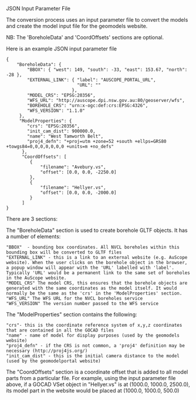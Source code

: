 JSON Input Parameter File

The conversion process uses an input parameter file to convert the models and
create the model input file for the geomodels website.

NB: The 'BoreholeData' and 'CoordOffsets' sections are optional.

Here is an example JSON input parameter file

```
{
    "BoreholeData": {
        "BBOX": { "west": 149, "south": -33, "east": 153.67, "north": -28 },
        "EXTERNAL_LINK": { "label": "AUSCOPE_PORTAL_URL",
                           "URL": ""
                         },
        "MODEL_CRS": "EPSG:20356",
        "WFS_URL": "http://auscope.dpi.nsw.gov.au:80/geoserver/wfs",
        "BOREHOLE_CRS": "urn:x-ogc:def:crs:EPSG:4326",
        "WFS_VERSION": "1.1.0"
     },
     "ModelProperties": {
        "crs": "EPSG:20356",
        "init_cam_dist": 900000.0,
        "name": "West Tamworth Belt", 
        "proj4_defn": "+proj=utm +zone=52 +south +ellps=GRS80 +towgs84=0,0,0,0,0,0,0 +units=m +no_defs"
      },
      "CoordOffsets": [
         {
             "filename": "Avebury.vs",
             "offset": [0.0, 0.0, -2250.0]
         },
         {
             "filename": "Hellyer.vs",
             "offset": [0.0, 0.0, -2000.0]
         }
      ]
}
```

There are 3 sections:

The "BoreholeData" section is used to create borehole GLTF objects. It has a number of elements:

    "BBOX"  - bounding box coordinates. All NVCL boreholes within this bounding box will be converted to GLTF files
    "EXTERNAL_LINK" - this is a link to an external website (e.g. AuScope website). When the user clicks on the borehole object in the browser, a popup window will appear with the 'URL' labelled with 'label'.
    Typically 'URL' would be a permanent link to the same set of boreholes in the AuScope website.
    "MODEL_CRS" The model CRS, this ensures that the borehole objects are generated with the same coordinates as the model itself. It would normally be the same as the 'crs' in the 'ModelProperties' section.
    "WFS_URL" The WFS URL for the NVCL boreholes service
    "WFS_VERSION" The version number passed to the WFS service

The "ModelProperties" section contains the following:

    "crs"- this is the coordinate reference system of x,y,z coordinates that are contained in all the GOCAD files
    "name" - name of model for display purposes (used by the geomodels website)
    "proj4_defn" - if the CRS is not common, a 'proj4' definition may be necessary (http://proj4js.org/)
    "init_cam_dist" - this is the initial camera distance to the model (used by the geomodelportal website)


The "CoordOffsets" section is a coordinate offset that is added to all model parts from a particular file. For example, using the input parameter file above, if a GOCAD VSet object in "Hellyer.vs" is at (1000.0, 1000.0, 2500.0), its model part in the website would be placed at (1000.0, 1000.0, 500.0)


